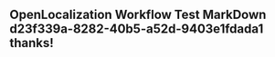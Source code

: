 <properties
ms.topic="hero-topic"
ms.test1="hero-topic"
ms.test2="test"/>

## OpenLocalization Workflow Test MarkDown d23f339a-8282-40b5-a52d-9403e1fdada1 thanks!
